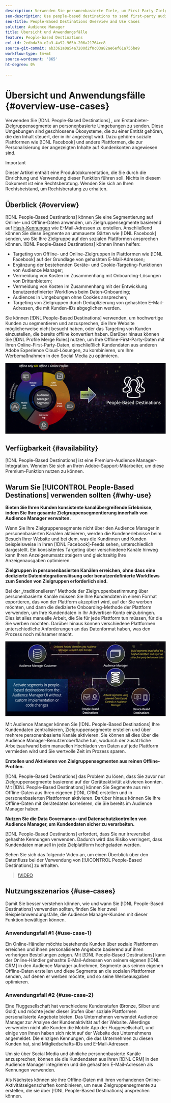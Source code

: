 ```yaml
---
description: Verwenden Sie personenbasierte Ziele, um First-Party-Zielgruppensegmente an personenbasierte Umgebungen zu senden. Diese Umgebungen sind geschlossene Ökosysteme, die zu einer Entität gehören, die den Inhalt steuert, der in ihr angezeigt wird. Dazu gehören Social-Media-Plattformen wie Facebook und andere Plattformen, die zur Personalisierung der angezeigten Inhalte auf Kundenkonten angewiesen sind.
seo-description: Use people-based destinations to send first-party audience segments to people-based environments. These environments are closed ecosystems belonging to one entity that controls the content that is being displayed within it. They include social platforms such as Facebook, and other platforms that rely on customer accounts to personalize the displayed content.
seo-title: People-Based Destinations Overview and Use Cases
solution: Audience Manager
title: Übersicht und Anwendungsfälle
feature: People-based Destinations
exl-id: 2edbda3b-e2a3-4a92-965b-206a21764cc8
source-git-commit: ab3361a0a54a7200d2f0c03a82ae6ef61a755be9
workflow-type: tm+mt
source-wordcount: '865'
ht-degree: 0%

---
```


# Übersicht und Anwendungsfälle {#overview-use-cases}

Verwenden Sie [!DNL People-Based Destinations] , um Erstanbieter-Zielgruppensegmente an personenbasierte Umgebungen zu senden. Diese Umgebungen sind geschlossene Ökosysteme, die zu einer Entität gehören, die den Inhalt steuert, der in ihr angezeigt wird. Dazu gehören soziale Plattformen wie [!DNL Facebook] und andere Plattformen, die zur Personalisierung der angezeigten Inhalte auf Kundenkonten angewiesen sind.

>[!IMPORTANT]
>Dieser Artikel enthält eine Produktdokumentation, die Sie durch die Einrichtung und Verwendung dieser Funktion führen soll. Nichts in diesem Dokument ist eine Rechtsberatung. Wenden Sie sich an Ihren Rechtsbeistand, um Rechtsberatung zu erhalten.

## Überblick {#overview}

[!DNL People-Based Destinations] können Sie eine Segmentierung auf Online- und Offline-Daten anwenden, um Zielgruppensegmente basierend auf [Hash-Kennungen](people-based-destinations-prerequisites.md#hashing-requirements) wie E-Mail-Adressen zu erstellen. Anschließend können Sie diese Segmente an ummauerte Gärten wie [!DNL Facebook] senden, wo Sie Ihre Zielgruppe auf den sozialen Plattformen ansprechen können. [!DNL People-Based Destinations] können Ihnen helfen:

* Targeting von Offline- und Online-Zielgruppen in Plattformen wie [!DNL Facebook] auf der Grundlage von gehashten E-Mail-Adressen;
* Ergänzung der bestehenden Geräte- und Cookie-Targeting-Funktionen von Audience Manager;
* Vermeidung von Kosten im Zusammenhang mit Onboarding-Lösungen von Drittanbietern;
* Vermeidung von Kosten im Zusammenhang mit der Entwicklung benutzerdefinierter Workflows beim Daten-Onboarding;
* Audiences in Umgebungen ohne Cookies ansprechen;
* Targeting von Zielgruppen durch Deduplizierung von gehashten E-Mail-Adressen, die mit Kunden-IDs abgeglichen werden.

Sie können [!DNL People-Based Destinations] verwenden, um hochwertige Kunden zu segmentieren und anzusprechen, die Ihre Website möglicherweise nicht besucht haben, oder das Targeting von Kunden einzustellen, die bereits offline konvertiert haben. Darüber hinaus können Sie [!DNL Profile Merge Rules] nutzen, um Ihre Offline-First-Party-Daten mit Ihren Online-First-Party-Daten, einschließlich Kundendaten aus anderen Adobe Experience Cloud-Lösungen, zu kombinieren, um Ihre Werbemaßnahmen in den Social Media zu optimieren.

![PBD-Overview](assets/pbd-overview.png)

## Verfügbarkeit {#availability}

[!DNL People-Based Destinations] ist eine Premium-Audience Manager-Integration. Wenden Sie sich an Ihren Adobe-Support-Mitarbeiter, um diese Premium-Funktion nutzen zu können.

## Warum Sie [!UICONTROL People-Based Destinations] verwenden sollten {#why-use}

**Bieten Sie Ihren Kunden konsistente kanalübergreifende Erlebnisse, indem Sie Ihre gesamte Zielgruppensegmentierung innerhalb von Audience Manager verwalten.**

Wenn Sie Ihre Zielgruppensegmente nicht über den Audience Manager in personenbasierten Kanälen aktivieren, werden die Kundenerlebnisse beim Besuch Ihrer Website und bei dem, was die Kundinnen und Kunden beispielsweise in ihren [!DNL Facebook]-Feeds sehen, unterschiedlich dargestellt. Ein konsistentes Targeting über verschiedene Kanäle hinweg kann Ihren Anzeigenumsatz steigern und gleichzeitig Ihre Anzeigenausgaben optimieren.

**Zielgruppen in personenbasierten Kanälen erreichen, ohne dass eine dedizierte Datenintegrationslösung oder benutzerdefinierte Workflows zum Senden von Zielgruppen erforderlich sind.**

Bei der „traditionelleren“ Methode der Zielgruppenbestimmung über personenbasierte Kanäle müssen Sie Ihre Kundendaten in einem Format exportieren, das von der Plattform akzeptiert wird, auf der Sie werben möchten, und dann die dedizierte Onboarding-Methode der Plattform verwenden, um Ihre Kundendaten in Ihr Advertiser-Konto einzubringen. Dies ist alles manuelle Arbeit, die Sie für jede Plattform tun müssen, für die Sie werben möchten. Darüber hinaus können verschiedene Plattformen unterschiedliche Anforderungen an das Datenformat haben, was den Prozess noch mühsamer macht.

![PBD-Overview](assets/pbd-diagram.png)

Mit Audience Manager können Sie [!DNL People-Based Destinations] Ihre Kundendaten zentralisieren, Zielgruppensegmente erstellen und über mehrere personenbasierte Kanäle aktivieren. Sie können all dies über die Audience Manager-Benutzeroberfläche tun, wodurch der zusätzliche Arbeitsaufwand beim manuellen Hochladen von Daten auf jede Plattform vermieden wird und Sie wertvolle Zeit im Prozess sparen.

**Erstellen und Aktivieren von Zielgruppensegmenten aus reinen Offline-Profilen.**

[!DNL People-Based Destinations] das Problem zu lösen, dass Sie zuvor nur Zielgruppensegmente basierend auf der Geräteaktivität aktivieren konnten. Mit [!DNL People-Based Destinations] können Sie Segmente aus rein Offline-Daten aus Ihren eigenen [!DNL CRM] erstellen und in personenbasierten Plattformen aktivieren. Darüber hinaus können Sie Ihre Offline-Daten mit Gerätedaten korrelieren, die Sie bereits im Audience Manager haben.

**Nutzen Sie die Data Governance- und Datenschutzkontrollen von Audience Manager, um Kundendaten sicher zu verarbeiten.**

[!DNL People-Based Destinations] erfordert, dass Sie nur irreversibel gehashte Kennungen verwenden. Dadurch wird das Risiko verringert, dass Kundendaten manuell in jede Zielplattform hochgeladen werden.

Sehen Sie sich das folgende Video an, um einen Überblick über den Datenfluss bei der Verwendung von [!UICONTROL People-Based Destinations] zu erhalten.

>[!VIDEO](https://video.tv.adobe.com/v/28968/)

## Nutzungsszenarios {#use-cases}

Damit Sie besser verstehen können, wie und wann Sie [!DNL People-Based Destinations] verwenden sollten, finden Sie hier zwei Beispielanwendungsfälle, die Audience Manager-Kunden mit dieser Funktion bewältigen können.

### Anwendungsfall #1 {#use-case-1}

Ein Online-Händler möchte bestehende Kunden über soziale Plattformen erreichen und ihnen personalisierte Angebote basierend auf ihren vorherigen Bestellungen zeigen. Mit [!DNL People-Based Destinations] kann der Online-Händler gehashte E-Mail-Adressen von seinem eigenen [!DNL CRM] in den Audience Manager aufnehmen, Segmente aus seinen eigenen Offline-Daten erstellen und diese Segmente an die sozialen Plattformen senden, auf denen er werben möchte, und so seine Werbeausgaben optimieren.

### Anwendungsfall #2 {#use-case-2}

Eine Fluggesellschaft hat verschiedene Kundenstufen (Bronze, Silber und Gold) und möchte jeder dieser Stufen über soziale Plattformen personalisierte Angebote bieten. Das Unternehmen verwendet Audience Manager zur Analyse der Kundenaktivität auf der Website. Allerdings verwenden nicht alle Kunden die Mobile App der Fluggesellschaft, und einige von ihnen haben sich nicht auf der Website des Unternehmens angemeldet. Die einzigen Kennungen, die das Unternehmen zu diesen Kunden hat, sind Mitgliedschafts-IDs und E-Mail-Adressen.

Um sie über Social Media und ähnliche personenbasierte Kanäle anzusprechen, können sie die Kundendaten aus ihren [!DNL CRM] in den Audience Manager integrieren und die gehashten E-Mail-Adressen als Kennungen verwenden.

Als Nächstes können sie ihre Offline-Daten mit ihren vorhandenen Online-Aktivitätseigenschaften kombinieren, um neue Zielgruppensegmente zu erstellen, die sie über [!DNL People-Based Destinations] ansprechen können.
